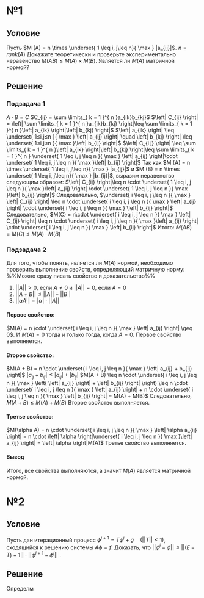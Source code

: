 # №1
## Условие
Пусть $M (A) = n \times \underset{ 1 \leq i, j\leq n}{ \max } |a_{ij}|$.
	$n = rank(A)$
Докажите теоретически и проверьте экспериментально неравенство $M (AB) \leq M (A) \times M (B)$.
Является ли $M(A)$ матричной нормой?
## Решение
### Подзадача 1
$A\cdot B = C$
$C_{ij} = \sum \limits_{ k = 1 }^{ n }a_{ik}b_{kj}$
$\left| C_{ij} \right| = \left| \sum \limits_{ k = 1 }^{ n }a_{ik}b_{kj} \right|\leq \sum \limits_{ k = 1 }^{ n }\left| a_{ik} \right|\left| b_{kj} \right|$
$\left| a_{ik} \right| \leq \underset{ 1≤i,j≤n​ }{ \max } \left| a_{ij}​  \right| \quad \left| b_{kj} \right| \leq \underset{ 1≤i,j≤n​ }{ \max }​\left| b_{ij} \right|$
$\left| C_{i j} \right| \leq \sum \limits_{ k = 1 }^{ n }\left| a_{ik} \right|\left| b_{kj} \right|\leq \sum \limits_{ k = 1 }^{ n } \underset{ 1 \leq i, j \leq n }{ \max } \left| a_{ij} \right|\cdot \underset{ 1 \leq i, j \leq n }{ \max }\left| b_{ij} \right|$
Так как $M (A) = n \times \underset{ 1 \leq i, j\leq n}{ \max } |a_{ij}|$ и $M (B) = n \times \underset{ 1 \leq i, j\leq n}{ \max } |b_{ij}|$, выразим неравенство следующим образом:
$\left| C_{ij} \right|\leq n \cdot \underset{ 1 \leq i, j \leq n }{ \max }\left| a_{ij} \right| \cdot \underset{ 1 \leq i, j \leq n }{ \max }\left| b_{ij} \right|$
Следовательно, $\underset{ i \leq i, j \leq n }{ \max } \left| C_{ij} \right| \leq n \cdot \underset{ i \leq i, j \leq n }{ \max } \left| a_{ij} \right| \cdot \underset{ i \leq i, j \leq n }{ \max } \left| b_{ij} \right|$
Следовательно, $M(C) = n\cdot \underset{ i \leq i, j \leq n }{ \max } \left| C_{ij} \right| \leq n \cdot \underset{ i \leq i, j \leq n }{ \max }\left| a_{ij} \right| \cdot \underset{ i \leq i, j \leq n }{ \max } \left| b_{ij} \right|$
Итого:
$M\left( AB \right) = M(C) \leq M(A) \cdot M(B)$
### Подзадача 2
Для того, чтобы понять, является ли $M(A)$ нормой, необходимо проверить выполнение свойств, определяющий матричную норму:
%%Можно сразу писать свойство и доказательство%%
1. $\left| \left| A \right| \right| > 0$, если $A \neq 0$ и $\left| \left| A \right| \right| = 0$, если $A = 0$
2. $||A + B|| \leq ||A|| + ||B||$
3. $||\alpha A|| = \left| \alpha \right|\cdot||A||$
#### Первое свойство:
$M(A) = n \cdot \underset{ i \leq i, j \leq n }{ \max } \left| a_{ij} \right| \geq 0$.
И $M(A) = 0$ тогда и только тогда, когда $A = 0$.
Первое свойство выполняется.

#### Второе свойство:
$M(A + B) = n \cdot \underset{ i \leq i, j \leq n }{ \max } \left| a_{ij} + b_{ij} \right|$
$\left| a_{ij} + b_{ij} \right| \leq \left| a_{ij} \right| + \left| b_{ij} \right|$
$M(A + B) \leq n \cdot \underset{ i \leq i, j \leq n }{ \max } \left( \left| a_{ij} \right| + \left| b_{ij} \right| \right) \leq n \cdot \underset{ i \leq i, j \leq n }{ \max } \left| a_{ij} \right| + n \cdot \underset{ i \leq i, j \leq n }{ \max } \left| b_{ij} \right| = M(A) + M(B)$
Следовательно, $M(A + B) \leq M(A) + M(B)$
Второе свойство выполняется.
#### Третье свойство:
$M(\alpha A) = n \cdot \underset{ i \leq i, j \leq n }{ \max } \left| \alpha a_{ij} \right| = n \cdot \left| \alpha \right|\underset{ i \leq i, j \leq n }{ \max }\left| a_{ij} \right| = \left| \alpha \right|M(A)$
Третье свойство выполняется.
#### Вывод
Итого, все свойства выполняются, а значит $M(A)$ является матричной нормой.

# №2
## Условие
Пусть дан итерационный процесс $\phi^{j+1} = T \phi^j+ g \quad (||T||< 1)$, сходящийся к решению системы $A \phi = f$.
Доказать, что $||\phi^j - \phi|| \leq ||( E - T ) - 1||\cdot||\phi^{j+1} - \phi^j||$ .
## Решение
Определм